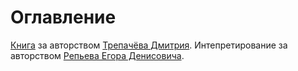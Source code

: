 # Оглавление

[Книга](https://code.mu/ru/php/book/prime/) за авторством [Трепачёва Дмитрия](https://t.me/trepachev_dmitry). Интепретирование за авторством [Репьева Егора Денисовича](https://ega22a.t.me).
